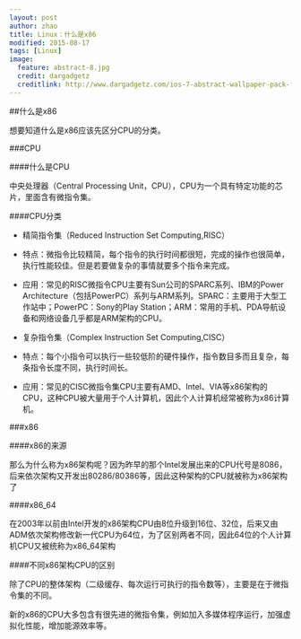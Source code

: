 ```yaml
---
layout: post
author: zhao
title: Linux：什么是x86
modified: 2015-08-17
tags: [Linux]
image:
  feature: abstract-8.jpg
  credit: dargadgetz
  creditlink: http://www.dargadgetz.com/ios-7-abstract-wallpaper-pack-for-iphone-5-and-ipod-touch-retina/
---
```


##什么是x86

想要知道什么是x86应该先区分CPU的分类。

###CPU

####什么是CPU

中央处理器（Central Processing Unit，CPU），CPU为一个具有特定功能的芯片，里面含有微指令集。

####CPU分类

- 精简指令集（Reduced Instruction Set Computing,RISC）

 - 特点：微指令比较精简，每个指令的执行时间都很短，完成的操作也很简单，执行性能较佳。但是若要做复杂的事情就要多个指令来完成。
 
 - 应用：常见的RISC微指令CPU主要有Sun公司的SPARC系列、IBM的Power Architecture（包括PowerPC）系列与ARM系列。SPARC：主要用于大型工作站中；PowerPC：Sony的Play Station；ARM：常用的手机、PDA导航设备和网络设备几乎都是ARM架构的CPU。
 
- 复杂指令集（Complex Instruction Set Computing,CISC）

 - 特点：每个小指令可以执行一些较低阶的硬件操作，指令数目多而且复杂，每条指令长度不同，执行时间长。
 
 - 应用：常见的CISC微指令集CPU主要有AMD、Intel、VIA等x86架构的CPU，这种CPU被大量用于个人计算机，因此个人计算机经常被称为x86计算机。

###x86

####x86的来源

那么为什么称为x86架构呢？因为昨早的那个Intel发展出来的CPU代号是8086，后来依次架构又开发出80286/80386等，因此这种架构的CPU就被称为x86架构了

####x86_64

在2003年以前由Intel开发的x86架构CPU由8位升级到16位、32位，后来又由ADM依次架构修改新一代CPU为64位，为了区别两者不同，因此64位的个人计算机CPU又被统称为x86_64架构

####不同x86架构CPU的区别

除了CPU的整体架构（二级缓存、每次运行可执行的指令数等），主要是在于微指令集的不同。

新的x86的CPU大多包含有很先进的微指令集，例如加入多媒体程序运行，加强虚拟化性能，增加能源效率等。

